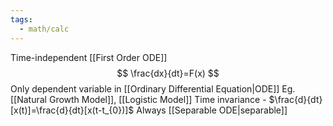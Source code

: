 ```yaml
---
tags:
  - math/calc
---
```

Time-independent [[First Order ODE]]
$$
\frac{dx}{dt}=F(x)
$$
Only dependent variable in [[Ordinary Differential Equation|ODE]]
Eg. [[Natural Growth Model]], [[Logistic Model]]
Time invariance - $\frac{d}{dt}[x(t)]=\frac{d}{dt}[x(t-t_{0})]$
Always [[Separable ODE|separable]]